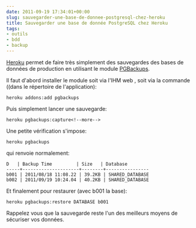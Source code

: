 ```yaml
---
date: 2011-09-19 17:34:01+00:00
slug: sauvegarder-une-base-de-donnee-postgresql-chez-heroku
title: Sauvegarder une base de donnée PostgreSQL chez Heroku
tags:
- outils
- bdd
- backup
---
```


[Heroku](http://www.heroku.com) permet de faire très simplement des sauvegardes des bases de données de production en utilisant le module [PGBackups](http://addons.heroku.com/pgbackups).

Il faut d'abord installer le module soit via l'IHM web , soit via la commande ((dans le répertoire de l'application):

	heroku addons:add pgbackups

Puis simplement lancer une sauvegarde:

	heroku pgbackups:capture<!--more-->

Une petite vérification s'impose:

	heroku pgbackups


qui renvoie normalement:

	D   | Backup Time         | Size   | Database
	-----+---------------------+--------+----------------
	b001 | 2011/08/18 11:08.22 | 39.2KB | SHARED_DATABASE
	b002 | 2011/09/19 10:24.04 | 40.2KB | SHARED_DATABASE

Et finalement pour restaurer (avec b001 la base):

	heroku pgbackups:restore DATABASE b001

Rappelez vous que la sauvegarde reste l'un des meilleurs moyens de sécuriser vos données.
